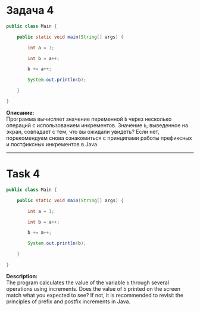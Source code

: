 
# Задача 4

```java
public class Main {

    public static void main(String[] args) {

        int a = 1;

        int b = a++;

        b += a++;

        System.out.println(b);

    }

}
```

**Описание:**  
Программа вычисляет значение переменной `b` через несколько операций с использованием инкрементов. Значение `b`, выведенное на экран, совпадает с тем, что вы ожидали увидеть? Если нет, порекомендуем снова ознакомиться с принципами работы префиксных и постфиксных инкрементов в Java.

---

# Task 4

```java
public class Main {

    public static void main(String[] args) {

        int a = 1;

        int b = a++;

        b += a++;

        System.out.println(b);

    }

}
```

**Description:**  
The program calculates the value of the variable `b` through several operations using increments. Does the value of `b` printed on the screen match what you expected to see? If not, it is recommended to revisit the principles of prefix and postfix increments in Java.